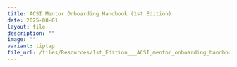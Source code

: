 ```yaml
---
title: ACSI Mentor Onboarding Handbook (1st Edition)
date: 2025-08-01
layout: file
description: ""
image: ""
variant: tiptap
file_url: /files/Resources/1st_Edition___ACSI_mentor_onboarding_handbook.pdf
---
```

